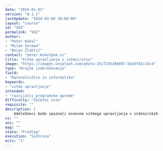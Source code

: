 ```yaml
---
date: "2024-01-01" 
version: "0.1.1"
lastUpdate: "2024-03-09 20:00:00"
layout: "course"
id: "VUI"
permalink: "VUI"
author:
- "Peter Kokol"
- "Milan Zorman"
- "Bojan Žlahtič"
contact: "peter.kokol@um.si"
title: "Vitko upravljanje v inženirstvu"
image: "https://images.unsplash.com/photo-1517245386807-bb43f82c33c4"
type: "Krajše izobraževanje"
field:
- "Računalništvo in informatika"
keywords:
- "vitko upravljanje"
intended:
- "razvijalci programske opreme"
difficulty: "Začetni nivo"
requisite: ""
description: |
    Udeleženci bodo spoznali osnovne vitkega upravljanja v inženirskih poklicih: principe vitkega razmišljanja, opazovanje okolja, odkrivanje vzrokov odpovedi in posledic, ter načrtovanje in izvedbo izboljšav skozi orodja vitkega upravljanja.
vs: ""
uni: ""
mag: ""
state: "Predlog"
execution: "Sinhrona"
ects: "1"
---
```


